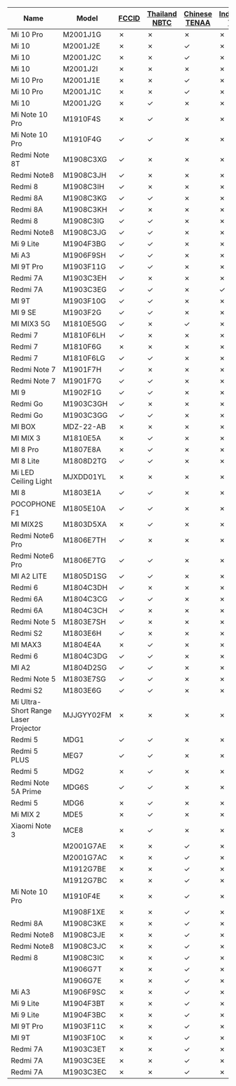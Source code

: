 | Name | Model | [FCCID](https://github.com/XiaomiFirmwareUpdater/xiaomi_certification_tracker/blob/master/data/fccid.md) | [Thailand NBTC](https://github.com/XiaomiFirmwareUpdater/xiaomi_certification_tracker/blob/master/data/nbtc.md) | [Chinese TENAA](https://github.com/XiaomiFirmwareUpdater/xiaomi_certification_tracker/blob/master/data/tenaa_mobile.md) | [Indonesian TKDN](https://github.com/XiaomiFirmwareUpdater/xiaomi_certification_tracker/blob/master/data/tkdn.md) | [Wi-Fi Alliance](https://github.com/XiaomiFirmwareUpdater/xiaomi_certification_tracker/blob/master/data/wifi.md)  |
|---|---|---|---|---|---|---|
|Mi 10 Pro|M2001J1G|✗|✗|✗|✗|✓|
|Mi 10|M2001J2E|✗|✗|✓|✗|✓|
|Mi 10|M2001J2C|✗|✗|✓|✗|✓|
|Mi 10|M2001J2I|✗|✗|✗|✗|✓|
|Mi 10 Pro|M2001J1E|✗|✗|✓|✗|✓|
|Mi 10 Pro|M2001J1C|✗|✗|✓|✗|✓|
|Mi 10|M2001J2G|✗|✓|✗|✗|✓|
|Mi Note 10 Pro|M1910F4S|✗|✓|✗|✗|✓|
|Mi Note 10 Pro|M1910F4G|✓|✓|✗|✗|✓|
|Redmi Note 8T|M1908C3XG|✓|✗|✗|✗|✓|
|Redmi Note8|M1908C3JH|✓|✗|✗|✗|✓|
|Redmi 8|M1908C3IH|✓|✗|✗|✗|✓|
|Redmi 8A|M1908C3KG|✓|✓|✗|✗|✓|
|Redmi 8A|M1908C3KH|✓|✗|✗|✗|✓|
|Redmi 8|M1908C3IG|✓|✓|✗|✗|✓|
|Redmi Note8|M1908C3JG|✓|✓|✗|✗|✓|
|Mi 9 Lite|M1904F3BG|✓|✓|✗|✗|✓|
|Mi A3|M1906F9SH|✓|✓|✗|✗|✓|
|MI 9T Pro|M1903F11G|✓|✓|✗|✗|✓|
|Redmi 7A|M1903C3EH|✓|✗|✗|✗|✓|
|Redmi 7A|M1903C3EG|✓|✓|✗|✓|✓|
|MI 9T|M1903F10G|✓|✓|✗|✗|✓|
|MI 9 SE|M1903F2G|✓|✓|✗|✗|✓|
|MI MIX3 5G|M1810E5GG|✓|✗|✓|✗|✓|
|Redmi 7|M1810F6LH|✓|✗|✗|✗|✓|
|Redmi 7|M1810F6G|✗|✗|✗|✗|✓|
|Redmi 7|M1810F6LG|✓|✓|✗|✗|✓|
|Redmi Note 7|M1901F7H|✓|✗|✗|✗|✓|
|Redmi Note 7|M1901F7G|✓|✓|✗|✗|✓|
|MI 9|M1902F1G|✓|✓|✗|✗|✓|
|Redmi Go|M1903C3GH|✓|✗|✗|✗|✓|
|Redmi Go|M1903C3GG|✓|✓|✗|✗|✓|
|MI BOX|MDZ-22-AB|✗|✗|✗|✗|✓|
|MI MIX 3|M1810E5A|✗|✓|✗|✗|✓|
|MI 8 Pro|M1807E8A|✗|✓|✗|✗|✓|
|MI 8 Lite|M1808D2TG|✓|✓|✗|✗|✓|
|Mi LED Ceiling Light|MJXDD01YL|✗|✗|✗|✗|✓|
|MI 8|M1803E1A|✓|✓|✗|✗|✓|
|POCOPHONE F1|M1805E10A|✓|✓|✗|✗|✓|
|MI MIX2S|M1803D5XA|✗|✓|✗|✗|✓|
|Redmi Note6 Pro|M1806E7TH|✓|✗|✗|✗|✓|
|Redmi Note6 Pro|M1806E7TG|✓|✓|✗|✗|✓|
|MI A2 LITE|M1805D1SG|✓|✓|✗|✗|✓|
|Redmi 6|M1804C3DH|✓|✗|✗|✗|✓|
|Redmi 6A|M1804C3CG|✓|✓|✗|✗|✓|
|Redmi 6A|M1804C3CH|✓|✗|✗|✗|✓|
|Redmi Note 5|M1803E7SH|✓|✗|✗|✗|✓|
|Redmi S2|M1803E6H|✓|✗|✗|✗|✓|
|MI MAX3|M1804E4A|✗|✓|✗|✗|✓|
|Redmi 6|M1804C3DG|✓|✓|✗|✗|✓|
|MI A2|M1804D2SG|✓|✓|✗|✗|✓|
|Redmi Note 5|M1803E7SG|✓|✓|✗|✗|✓|
|Redmi S2|M1803E6G|✓|✓|✗|✗|✓|
|Mi Ultra-Short Range Laser Projector|MJJGYY02FM|✗|✗|✗|✗|✓|
|Redmi 5|MDG1|✓|✓|✗|✗|✓|
|Redmi 5 PLUS|MEG7|✓|✓|✗|✗|✓|
|Redmi 5|MDG2|✗|✓|✗|✗|✓|
|Redmi Note 5A Prime|MDG6S|✓|✓|✗|✗|✓|
|Redmi 5|MDG6|✗|✓|✗|✗|✓|
|Mi MIX 2|MDE5|✗|✓|✗|✗|✓|
|Xiaomi Note 3|MCE8|✗|✓|✗|✗|✓|
||M2001G7AE|✗|✗|✓|✗|✗|
||M2001G7AC|✗|✗|✓|✗|✗|
||M1912G7BE|✗|✗|✓|✗|✗|
||M1912G7BC|✗|✗|✓|✗|✗|
|Mi Note 10 Pro|M1910F4E|✗|✗|✓|✗|✗|
||M1908F1XE|✗|✗|✓|✗|✗|
|Redmi 8A|M1908C3KE|✗|✗|✓|✗|✗|
|Redmi Note8|M1908C3JE|✗|✗|✓|✗|✗|
|Redmi Note8|M1908C3JC|✗|✗|✓|✗|✗|
|Redmi 8|M1908C3IC|✗|✗|✓|✗|✗|
||M1906G7T|✗|✗|✓|✗|✗|
||M1906G7E|✗|✗|✓|✗|✗|
|Mi A3|M1906F9SC|✗|✗|✓|✗|✗|
|Mi 9 Lite|M1904F3BT|✗|✗|✓|✗|✗|
|Mi 9 Lite|M1904F3BC|✗|✗|✓|✗|✗|
|MI 9T Pro|M1903F11C|✗|✗|✓|✗|✗|
|MI 9T|M1903F10C|✗|✗|✓|✗|✗|
|Redmi 7A|M1903C3ET|✗|✗|✓|✗|✗|
|Redmi 7A|M1903C3EE|✗|✗|✓|✗|✗|
|Redmi 7A|M1903C3EC|✗|✗|✓|✗|✗|
